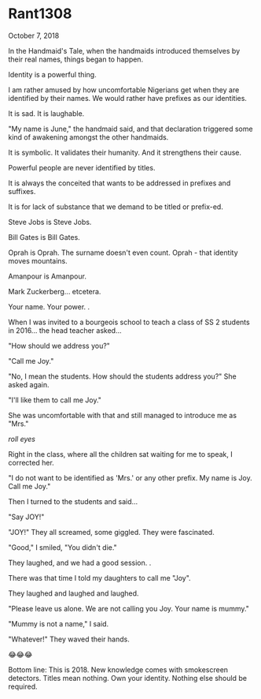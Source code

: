 # Rant1308


October 7, 2018

In the Handmaid's Tale, when the handmaids introduced themselves by their real names, things began to happen.

Identity is a powerful thing.

I am rather amused by how uncomfortable Nigerians get when they are identified by their names. We would rather have prefixes as our identities.

It is sad. It is laughable.

"My name is June," the handmaid said, and that declaration triggered some kind of awakening amongst the other handmaids.

It is symbolic. It validates their humanity. And it strengthens their cause.

Powerful people are never identified by titles.

It is always the conceited that wants to be addressed in prefixes and suffixes.

It is for lack of substance that we demand to be titled or prefix-ed.

Steve Jobs is Steve Jobs.

Bill Gates is Bill Gates.

Oprah is Oprah. The surname doesn't even count. Oprah - that identity moves mountains.

Amanpour is Amanpour.

Mark Zuckerberg... etcetera. 

Your name. Your power.
.

When I was invited to a bourgeois school to teach a class of SS 2 students in 2016... the head teacher asked...

"How should we address you?"

"Call me Joy."

"No, I mean the students. How should the students address you?" She asked again.

"I'll like them to call me Joy."

She was uncomfortable with that and still managed to introduce me as "Mrs."

*roll eyes*

Right in the class, where all the children sat waiting for me to speak, I corrected her.

"I do not want to be identified as 'Mrs.' or any other prefix. My name is Joy. Call me Joy."

Then I turned to the students and said...

"Say JOY!"

"JOY!" They all screamed, some giggled. They were fascinated.

"Good," I smiled, "You didn't die."

They laughed, and we had a good session.
.

There was that time I told my daughters to call me "Joy".

They laughed and laughed and laughed.

"Please leave us alone. We are not calling you Joy. Your name is mummy."

"Mummy is not a name," I said.

"Whatever!" They waved their hands.

😂😂😂

Bottom line: This is 2018. New knowledge comes with smokescreen detectors. Titles mean nothing. Own your identity. Nothing else should be required.
